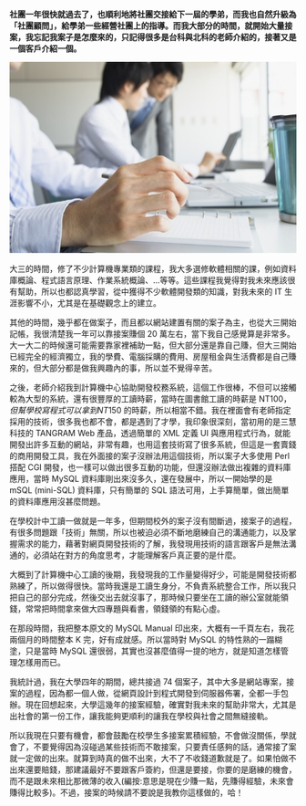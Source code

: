 **社團一年很快就過去了，也順利地將社團交接給下一屆的學弟，而我也自然升級為「社團顧問」，給學弟一些經營社團上的指導。而我大部分的時間，就開始大量接案，我忘記我案子是怎麼來的，只記得很多是台科與北科的老師介紹的，接著又是一個客戶介紹一個。**

<p align="center"><img src="54660F95-BCF1-0DA8-3368-0B43EBDA2DB4.jpg@700w_0e_1l.jpg" /></p>

大三的時間，修了不少計算機專業類的課程，我大多選修軟體相關的課，例如資料庫概論、程式語言原理、作業系統概論、...等等。這些課程我覺得對我未來應該很有幫助，所以也都認真學習，從中獲得不少軟體開發類的知識，對我未來的 IT 生涯影響不小，尤其是在基礎觀念上的建立。

 其他的時間，幾乎都在做案子，而且都以網站建置有關的案子為主，也從大三開始記帳，我很清楚我一年可以靠接案賺個 20 萬左右，當下我自己感覺算是非常多。大一大二的時候還可能需要靠家裡補助一點，但大部分還是靠自己賺，但大三開始已經完全的經濟獨立，我的學費、電腦採購的費用、房屋租金與生活費都是自己賺來的，但大部分都是做我興趣內的事，所以並不覺得辛苦。

 之後，老師介紹我到計算機中心協助開發校務系統，這個工作很棒，不但可以接觸較為大型的系統，還有很豐厚的工讀時薪，當時在圖書館工讀的時薪是 NT$100，但幫學校寫程式可以拿到 NT$150 的時薪，所以相當不錯。我在裡面會有老師指定採用的技術，很多我也都不會，都是遇到了才學，我印象很深刻，當初用的是三慧科技的 TANGRAM Web 產品，透過簡單的 XML 定義 UI 與應用程式行為，就能開發出許多互動的網站，非常有趣，也用這套技術寫了很多系統，但這是一套賣錢的商用開發工具，我在外面接的案子沒辦法用這個技術，所以案子大多使用 Perl 搭配 CGI 開發，也一樣可以做出很多互動的功能，但還沒辦法做出複雜的資料庫應用，當時 MySQL 資料庫剛出來沒多久，還在發展中，所以一開始學的是 mSQL (mini-SQL) 資料庫，只有簡單的 SQL 語法可用，上手算簡單，做出簡單的資料庫應用沒甚麼問題。

 在學校計中工讀一做就是一年多，但期間校外的案子沒有間斷過，接案子的過程，有很多問題跟「技術」無關，所以也被迫必須不斷地磨練自己的溝通能力，以及掌握需求的能力，藉著對網頁開發技術的了解，我發現用技術的語言跟客戶是無法溝通的，必須站在對方的角度思考，才能理解客戶真正要的是什麼。

 大概到了計算機中心工讀的後期，我發現我的工作量變得好少，可能是開發技術都熟練了，所以做得很快。當時我還是工讀生身分，不負責系統整合工作，所以我只把自己的部分完成，然後交出去就沒事了，那時候只要坐在工讀的辦公室就能領錢，常常把時間拿來做大四專題與看書，領錢領的有點心虛。

 在那段時間，我把整本原文的 MySQL Manual 印出來，大概有一千頁左右，我花兩個月的時間整本 K 完，好有成就感。所以當時對 MySQL 的特性熟的一蹋糊塗，只是當時 MySQL 還很弱，其實也沒甚麼值得一提的地方，就是知道怎樣管理怎樣用而已。

 我統計過，我在大學四年的期間，總共接過 74 個案子，其中大多是網站專案，接案的過程，因為都一個人做，從網頁設計到程式開發到伺服器佈署，全都一手包辦。現在回想起來，大學這幾年的接案經驗，確實對我未來的幫助非常大，尤其是出社會的第一份工作，讓我能夠更順利的讓我在學校與社會之間無縫接軌。

 所以我現在只要有機會，都會鼓勵在校學生多接案累積經驗，不會做沒關係，學就會了，不要覺得因為沒碰過某些技術而不敢接案，只要責任感夠的話，通常接了案就一定做的出來。就算到時真的做不出來，大不了不收錢道歉就是了。如果怕做不出來還要賠錢，那建議最好不要跟客戶簽約，但還是要接，你要的是磨練的機會，而不是跟未來相比那微薄的收入(編按:意思是現在少賺一點，先賺得經驗，未來會賺得比較多)。不過，接案的時候請不要說是我教你這樣做的，哈！